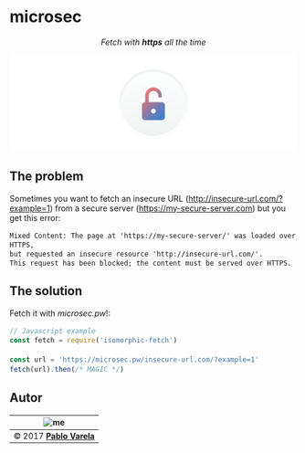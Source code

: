 # microsec

<p align="center">
  <i>Fetch with <b>https</b> all the time</i>
</p>
<p align="center">
  <img src="https://github.com/pablopunk/art/raw/master/microsec/header.png"/>
</p>

## The problem

Sometimes you want to fetch an insecure URL (http://insecure-url.com/?example=1) from a secure server (https://my-secure-server.com) but you get this error:

```
Mixed Content: The page at 'https://my-secure-server/' was loaded over HTTPS,
but requested an insecure resource 'http://insecure-url.com/'.
This request has been blocked; the content must be served over HTTPS.
```

## The solution

Fetch it with _microsec.pw_!:

```js
// Javascript example
const fetch = require('isomorphic-fetch')

const url = 'https://microsec.pw/insecure-url.com/?example=1'
fetch(url).then(/* MAGIC */)
```

## Autor

| ![me](https://www.gravatar.com/avatar/fa50aeff0ddd6e63273a068b04353d9d?s=100)|
| -----------------------------------------------------------------------------|
| © 2017 [__Pablo Varela__](http://pablo.life)                                 |
